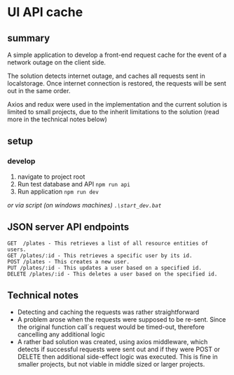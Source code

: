 # UI API cache

## summary
A simple application to develop a front-end request cache for the event of a network outage on the client side. 

The solution detects internet outage, and caches all requests sent in localstorage. 
Once internet connection is restored, the requests will be sent out in the same order. 

Axios and redux were used in the implementation and the current solution is limited to small projects, due
to the inherit limitations to the solution (read more in the technical notes below)
## setup

### develop
1. navigate to project root
2. Run test database and API ``npm run api``
3. Run application ```npm run dev```

_or via script (on windows machines) `.\start_dev.bat`_


## JSON server API endpoints

```
GET  /plates - This retrieves a list of all resource entities of users.
GET /plates/:id - This retrieves a specific user by its id.
POST /plates - This creates a new user.
PUT /plates/:id - This updates a user based on a specified id.
DELETE /plates/:id - This deletes a user based on the specified id.
```

## Technical notes

- Detecting and caching the requests was rather straightforward
- A problem arose when the requests were supposed to be re-sent. Since the original function call´s request would be timed-out, therefore cancelling any additional logic
- A rather bad solution was created, using axios middleware, which detects if successful requests were sent out and if they were POST or DELETE
then additional side-effect logic was executed. This is fine in smaller projects, but not viable in middle sized or larger projects.
